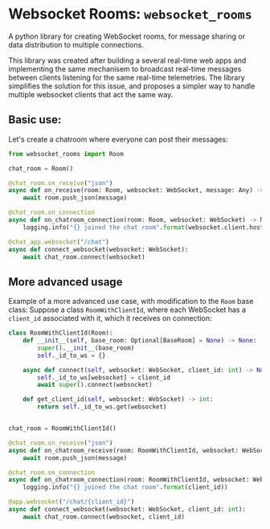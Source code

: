# Websocket Rooms: `websocket_rooms`

A python library for creating WebSocket rooms, for message sharing or data distribution to multiple connections.

This library was created after building a several real-time web apps and implementing the same mechanisem to broadcast real-time messages between clients listening for the same real-time telemetries.
The library simplifies the solution for this issue, and proposes a simpler way to handle multiple websocket clients that act the same way.

## Basic use:
Let's create a chatroom where everyone can post their messages:
```python
from websocket_rooms import Room

chat_room = Room()

@chat_room.on_receive("json")
async def on_receive(room: Room, websocket: WebSocket, message: Any) -> None:
    await room.push_json(message)

@chat_room.on_connection
async def on_chatroom_connection(room: Room, websocket: WebSocket) -> None:
    logging.info("{} joined the chat room".format(websocket.client.host))

@chat_app.websocket("/chat")
async def connect_websocket(websocket: WebSocket):
    await chat_room.connect(websocket)
```
## More advanced usage

Example of a more advanced use case, with modification to the `Room` base class:
Suppose a class `RoomWithClientId`, where each WebSocket has a `client_id` associated with it, which it receives on connection:
```python
class RoomWithClientId(Room):
    def __init__(self, base_room: Optional[BaseRoom] = None) -> None:
        super().__init__(base_room)
        self._id_to_ws = {}

    async def connect(self, websocket: WebSocket, client_id: int) -> None:
        self._id_to_ws[websocket] = client_id
        await super().connect(websocket)

    def get_client_id(self, websocket: WebSocket) -> int:
        return self._id_to_ws.get(websocket)


chat_room = RoomWithClientId()

@chat_room.on_receive("json")
async def on_chatroom_receive(room: RoomWithClientId, websocket: WebSocket, message: Any) -> None:
    await room.push_json(message)

@chat_room.on_connection
async def on_chatroom_connection(room: RoomWithClientId, websocket: WebSocket, client_id: int) -> None:
    logging.info("{} joined the chat room".format(client_id))

@app.websocket("/chat/{client_id}")
async def connect_websocket(websocket: WebSocket, client_id: int):
    await chat_room.connect(websocket, client_id)
```
